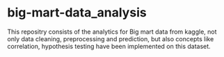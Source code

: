 # big-mart-data_analysis
This repositry consists of the analytics for Big mart data from kaggle, not only data cleaning, preprocessing and prediction, but also concepts like correlation, hypothesis testing have been implemented on this dataset.
